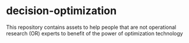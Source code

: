 # decision-optimization

This repository contains assets to help people that are not operational research (OR) experts to benefit of the power of optimization technology
